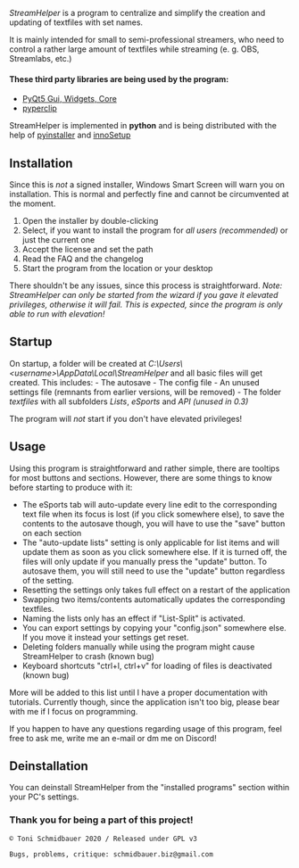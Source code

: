 *StreamHelper* is a program to centralize and simplify the creation and updating of textfiles with set names.

It is mainly intended for small to semi-professional streamers, who need to control a rather large amount of textfiles while streaming (e. g. OBS, Streamlabs, etc.)


#### These third party libraries are being used by the program:

 -  [PyQt5 Gui, Widgets, Core](https://pypi.org/project/PyQt5/)
 - [pyperclip](https://pypi.org/project/pyperclip/)
 
StreamHelper is implemented in **python** and is being distributed with the help of  [pyinstaller](https://www.pyinstaller.org/) and [innoSetup](https://jrsoftware.org/isinfo.php) 

## Installation
Since this is *not* a signed installer, Windows Smart Screen will warn you on installation. This is normal and perfectly fine and cannot be circumvented at the moment. 

1. Open the installer by double-clicking
2. Select, if you want to install the program for *all users (recommended)* or just the current one
3. Accept the license and set the path
4. Read the FAQ and the changelog
5. Start the  program from the location or your desktop

There shouldn't be any issues, since this process is straightforward.
*Note: StreamHelper can only be started from the wizard if you gave it elevated privileges, otherwise it will fail. This is expected, since the program is only able to run with elevation!*

## Startup
On startup, a folder will be created at *C:\Users\\<username\>\AppData\Local\StreamHelper* and all basic files will get created. This includes:
	- The  autosave
	- The config file
	- An unused settings file (remnants  from earlier versions, will be removed)
	- The folder *textfiles* with all subfolders *Lists*, *eSports* and *API (unused in 0.3)*

The program will *not* start if you don't have elevated privileges! 

## Usage
Using this program is straightforward and rather simple, there are tooltips for most buttons and sections. However, there are some things to know before starting to produce with it:

- The eSports tab will auto-update every line edit to the corresponding text file when its focus is lost (if you click somewhere else), to save the contents to the autosave though, you will have to use the "save" button on each section
- The "auto-update lists" setting is only applicable for list items and will update them as soon as you click somewhere else. If it is turned off, the files will only update if you manually press the "update" button. To autosave them, you will still need to use the "update" button regardless of the setting.
- Resetting the settings only takes full effect on a restart of the application
- Swapping two items/contents automatically updates the corresponding textfiles.
- Naming the lists only has an effect if "List-Split" is activated.
- You can export settings by copying your "config.json" somewhere else. If you move it instead your settings get reset.
- Deleting folders manually while using the program might cause StreamHelper to crash (known bug)
- Keyboard shortcuts "ctrl+l, ctrl+v" for loading of files is deactivated (known bug)

More will be added to this list until I have a proper documentation with tutorials. Currently though, since the application isn't too big, please bear with me if I focus on programming.

If you happen to have any questions regarding usage of this program, feel free to ask me, write me an e-mail or dm me on Discord!

## Deinstallation
You can deinstall StreamHelper from the "installed programs" section within your PC's settings. 


### Thank you for being a part of this project!







    © Toni Schmidbauer 2020 / Released under GPL v3
 
    Bugs, problems, critique: schmidbauer.biz@gmail.com
